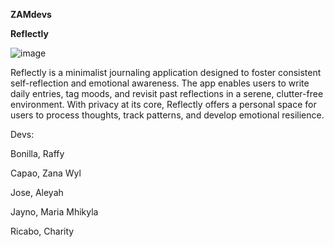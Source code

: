 **ZAMdevs**


**Reflectly**

![image](https://github.com/user-attachments/assets/ff8b93ed-b326-458d-856c-02ec98e114b8)


Reflectly is a minimalist journaling application designed to foster consistent self-reflection and emotional awareness. The app enables users to write daily entries, tag moods, and revisit past reflections in a serene, clutter-free environment. With privacy at its core, Reflectly offers a personal space for users to process thoughts, track patterns, and develop emotional resilience.

Devs:

Bonilla, Raffy

Capao, Zana Wyl

Jose, Aleyah

Jayno, Maria Mhikyla

Ricabo, Charity
